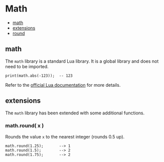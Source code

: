 ﻿
# Math
* [math](#math-1)
* [extensions](#extensions)
* [round](#math-round-x-)


## math
The ``math`` library is a standard Lua library. It is a global library and does not need to be imported.

	print(math.abs(-123));  -- 123

Refer to the [official Lua documentation](http://www.lua.org/manual/5.1/) for more details.



## extensions

The ``math`` library has been extended with some additional functions.



### math.round( x )
Rounds the value ``x`` to the nearest integer (rounds 0.5 up).

	math.round(1.25);		--> 1
	math.round(1.5);		--> 2
	math.round(1.75);		--> 2


